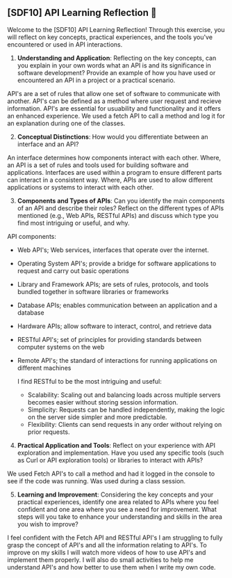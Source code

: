 ## [SDF10] API Learning Reflection 🧠

Welcome to the [SDF10] API Learning Reflection! Through this exercise, you will reflect on key concepts, practical experiences, and the tools you've encountered or used in API interactions.

1. **Understanding and Application**: Reflecting on the key concepts, can you explain in your own words what an API is and its significance in software development? Provide an example of how you have used or encountered an API in a project or a practical scenario.

API's are a set of rules that allow one set of software to communicate with another. API's can be defined as a method where user request and recieve information. API's are essential for usuability and functionality and it offers an enhanced experience. We used a fetch API to call a method and log it for an explanation during one of the classes.

2. **Conceptual Distinctions**: How would you differentiate between an interface and an API? 

An interface determines how components interact with each other. Where, an API is a set of rules and tools used for building software and applications. Interfaces are used within a program to ensure different parts can interact in a consistent way. Where, APIs are used to allow different applications or systems to interact with each other.

3. **Components and Types of APIs**: Can you identify the main components of an API and describe their roles? Reflect on the different types of APIs mentioned (e.g., Web APIs, RESTful APIs) and discuss which type you find most intriguing or useful, and why.

API components: 
- Web API's; Web services, interfaces that operate over the internet.
- Operating System API's; provide a bridge for software applications to request and carry out basic operations
- Library and Framework APIs; are sets of rules, protocols, and tools bundled together in software libraries or frameworks
- Database APIs;  enables communication between an application and a database
- Hardware APIs; allow software to interact, control, and retrieve data
- RESTful API's; set of principles for providing standards between computer systems on the web
- Remote API's; the standard of interactions for running applications on different machines

  I find RESTful to be the most intriguing and useful:
  
  - Scalability: Scaling out and balancing loads across multiple servers becomes easier without storing session information.
  - Simplicity: Requests can be handled independently, making the logic on the server side simpler and more predictable.
  - Flexibility: Clients can send requests in any order without relying on prior requests.


4. **Practical Application and Tools**: Reflect on your experience with API exploration and implementation. Have you used any specific tools (such as Curl or API exploration tools) or libraries to interact with APIs? 

We used Fetch API's to call a method and had it logged in the console to see if the code was running. Was used during a class session. 

5. **Learning and Improvement**: Considering the key concepts and your practical experiences, identify one area related to APIs where you feel confident and one area where you see a need for improvement. What steps will you take to enhance your understanding and skills in the area you wish to improve?

I feel confident with the Fetch API and RESTful API's
I am struggling to fully grasp the concept of API's and all the information relating to API's. 
To improve on my skills I will watch more videos of how to use API's and implement them properly. I will also do small activities to help me understand API's and how better to use them when I write my own code. 
